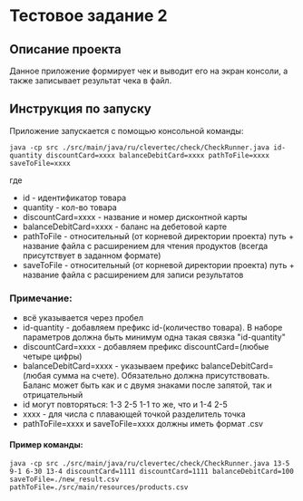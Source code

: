 # Тестовое задание 2
## Описание проекта
Данное приложение формирует чек и выводит его на экран консоли, а также записывает результат чека в файл.
## Инструкция по запуску
Приложение запускается с помощью консольной команды:
```
java -cp src ./src/main/java/ru/clevertec/check/CheckRunner.java id-quantity discountCard=xxxx balanceDebitCard=xxxx pathToFile=xxxx saveToFile=xxxx
```
где
* id - идентификатор товара
* quantity - кол-во товара
* discountCard=xxxx - название и номер дисконтной карты
* balanceDebitCard=xxxx - баланс на дебетовой карте
* pathToFile - относительный (от корневой директории проекта) путь + название файла с расширением для чтения продуктов (всегда присутствует в заданном формате)
* saveToFile - относительный (от корневой директории проекта) путь + название файла с расширением для записи результатов
### Примечание:
- всё указывается через пробел
- id-quantity - добавляем префикс id-(количество товара). В наборе параметров должна быть минимум одна такая связка "id-quantity"
- discountCard=xxxx - добавляем префикс discountCard=(любые четыре цифры)
- balanceDebitCard=xxxx - указываем префикс balanceDebitCard=(любая сумма на счете). Обязательно должна присутствовать. Баланс может быть как и с двумя знаками после запятой, так и отрицательный
- id могут повторяться: 1-3 2-5 1-1 то же, что и 1-4 2-5
- xxxx - для числа с плавающей точкой разделитель точка
- pathToFile=xxxx и saveToFile=xxxx должны иметь формат .csv
#### Пример команды:
```
java -cp src ./src/main/java/ru/clevertec/check/CheckRunner.java 13-5 9-1 6-30 13-4 discountCard=1111 discountCard=1111 balanceDebitCard=100 saveToFile=./new_result.csv pathToFile=./src/main/resources/products.csv
```
